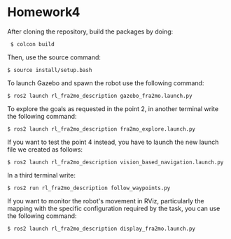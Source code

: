 # Homework4

After cloning the repository, build the packages by doing:

     $ colcon build

Then, use the source command:

    $ source install/setup.bash

To launch Gazebo and spawn the robot use the following command:

    $ ros2 launch rl_fra2mo_description gazebo_fra2mo.launch.py

To explore the goals as requested in the point 2, in another terminal write the following command:

    $ ros2 launch rl_fra2mo_description fra2mo_explore.launch.py

If you want to test the point 4 instead, you have to launch the new launch file we created as follows:

    $ ros2 launch rl_fra2mo_description vision_based_navigation.launch.py

In a third terminal write:

    $ ros2 run rl_fra2mo_description follow_waypoints.py

If you want to monitor the robot's movement in RViz, particularly the mapping with the specific configuration required by the task, you can use the following command:

    $ ros2 launch rl_fra2mo_description display_fra2mo.launch.py
